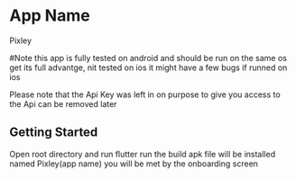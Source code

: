 # App Name
Pixley

#Note 
this app is fully tested on android and should be run on
the same os get its full advantge,
nit tested on ios it might have a few bugs if runned on ios

Please note that the Api Key was left in on purpose to give you access to the Api 
can be removed later 

## Getting Started
Open root directory and run flutter run
the build apk file will be installed 
named Pixley(app name)
you will be met by the onboarding screen 


